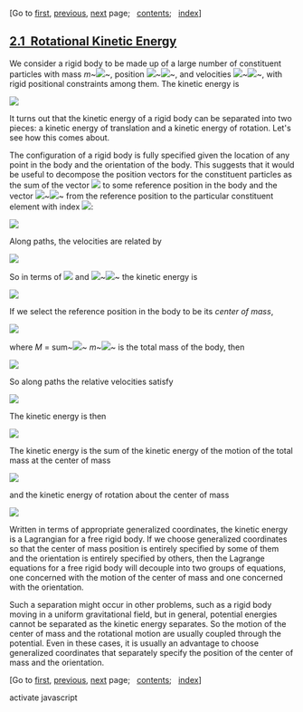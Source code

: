 <div class="navigation">

[Go to <span>[first](book.html),
[previous](book-Z-H-20.html)</span><span>,
[next](book-Z-H-22.html)</span> page<span>;
  </span><span>[contents](book-Z-H-4.html#%_toc_start)</span><span><span>;
  </span>[index](book-Z-H-82.html#%_index_start)</span>]

</div>

[2.1  Rotational Kinetic Energy](book-Z-H-4.html#%_toc_%_sec_2.1)
-----------------------------------------------------------------

We consider a rigid body to be made up of a large number of constituent
particles with mass *m*~![](chap1-Z-G-D-21.gif)~, position
![](chap1-Z-G-D-26.gif)~![](chap1-Z-G-D-21.gif)~, and velocities
![](chap2-Z-G-D-1.gif)~![](chap1-Z-G-D-21.gif)~, with rigid positional
constraints among them. The kinetic energy is

<div align="left">

![](chap2-Z-G-1.gif)

</div>

It turns out that the kinetic energy of a rigid body can be separated
into two pieces: a kinetic energy of translation and a kinetic energy of
rotation. Let's see how this comes about.

The configuration of a rigid body is fully specified given the location
of any point in the body and the orientation of the body. This suggests
that it would be useful to decompose the position vectors for the
constituent particles as the sum of the vector ![](chap2-Z-G-D-2.gif) to
some reference position in the body and the vector
![](chap2-Z-G-D-3.gif)~![](chap1-Z-G-D-21.gif)~ from the reference
position to the particular constituent element with
index ![](chap1-Z-G-D-21.gif):

<div align="left">

![](chap2-Z-G-2.gif)

</div>

Along paths, the velocities are related by

<div align="left">

![](chap2-Z-G-3.gif)

</div>

So in terms of ![](chap2-Z-G-D-4.gif) and
![](chap2-Z-G-D-5.gif)~![](chap1-Z-G-D-21.gif)~ the kinetic energy is

<div align="left">

![](chap2-Z-G-4.gif)

</div>

If we select the reference position in the body to be its *center of
mass*,

<div align="left">

![](chap2-Z-G-5.gif)

</div>

where *M* = sum~![](chap1-Z-G-D-21.gif)~ *m*~![](chap1-Z-G-D-21.gif)~ is
the total mass of the body, then

<div align="left">

![](chap2-Z-G-6.gif)

</div>

So along paths the relative velocities satisfy

<div align="left">

![](chap2-Z-G-7.gif)

</div>

The kinetic energy is then

<div align="left">

![](chap2-Z-G-8.gif)

</div>

The kinetic energy is the sum of the kinetic energy of the motion of the
total mass at the center of mass

<div align="left">

![](chap2-Z-G-9.gif)

</div>

and the kinetic energy of rotation about the center of mass

<div align="left">

![](chap2-Z-G-10.gif)

</div>

Written in terms of appropriate generalized coordinates, the kinetic
energy is a Lagrangian for a free rigid body. If we choose generalized
coordinates so that the center of mass position is entirely specified by
some of them and the orientation is entirely specified by others, then
the Lagrange equations for a free rigid body will decouple into two
groups of equations, one concerned with the motion of the center of mass
and one concerned with the orientation.

Such a separation might occur in other problems, such as a rigid body
moving in a uniform gravitational field, but in general, potential
energies cannot be separated as the kinetic energy separates. So the
motion of the center of mass and the rotational motion are usually
coupled through the potential. Even in these cases, it is usually an
advantage to choose generalized coordinates that separately specify the
position of the center of mass and the orientation.

<div class="navigation">

[Go to <span>[first](book.html),
[previous](book-Z-H-20.html)</span><span>,
[next](book-Z-H-22.html)</span> page<span>;
  </span><span>[contents](book-Z-H-4.html#%_toc_start)</span><span><span>;
  </span>[index](book-Z-H-82.html#%_index_start)</span>]

</div>

activate javascript

